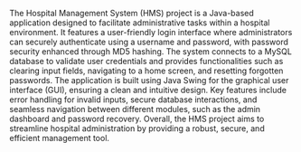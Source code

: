 The Hospital Management System (HMS) project is a Java-based application designed to facilitate administrative tasks within a hospital environment. It features a user-friendly login interface where administrators can securely authenticate using a username and password, with password security enhanced through MD5 hashing. The system connects to a MySQL database to validate user credentials and provides functionalities such as clearing input fields, navigating to a home screen, and resetting forgotten passwords. The application is built using Java Swing for the graphical user interface (GUI), ensuring a clean and intuitive design. Key features include error handling for invalid inputs, secure database interactions, and seamless navigation between different modules, such as the admin dashboard and password recovery. Overall, the HMS project aims to streamline hospital administration by providing a robust, secure, and efficient management tool.
